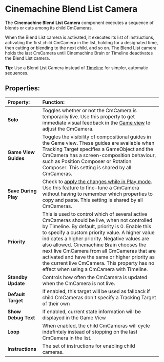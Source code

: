 # Cinemachine Blend List Camera

The __Cinemachine Blend List Camera__ component executes a sequence of blends or cuts among its child CmCameras.

When the Blend List camera is activated, it executes its list of instructions, activating the first child CmCamera in the list, holding for a designated time, then cutting or blending to the next child, and so on. The Blend List camera holds the last CmCamera until Cinemachine Brain or Timeline deactivates the Blend List camera.

**Tip**: Use a Blend List Camera instead of  [Timeline](CinemachineTimeline.md) for simpler, automatic sequences.

## Properties:

| **Property:** | **Function:** |
|:---|:---|
| __Solo__ | Toggles whether or not the CmCamera is temporarily live. Use this property to get immediate visual feedback in the [Game view](https://docs.unity3d.com/Manual/GameView.html) to adjust the CmCamera. |
| __Game View Guides__ | Toggles the visibility of compositional guides in the Game view. These guides are available when Tracking Target specifies a GameObject and the CmCamera has a screen-composition behaviour, such as Position Composer or Rotation Composer. This setting is shared by all CmCameras. |
| __Save During Play__ | Check to [apply the changes while in Play mode](CinemachineSavingDuringPlay.md).  Use this feature to fine-tune a CmCamera without having to remember which properties to copy and paste. This setting is shared by all CmCameras. |
| __Priority__ | This is used to control which of several active CmCameras should be live, when not controlled by Timeline.  By default, priority is 0.  Enable this to specify a custom priority value.  A higher value indicates a higher priority.  Negative values are also allowed. Cinemachine Brain chooses the next live CmCamera from all CmCameras that are activated and have the same or higher priority as the current live CmCamera. This property has no effect when using a CmCamera with Timeline. |
| __Standby Update__ | Controls how often the CmCamera is updated when the CmCamera is not live. |
| __Default Target__ | If enabled, this target will be used as fallback if child CmCameras don't specify a Tracking Target of their own |
| __Show Debug Text__ | If enabled, current state information will be displayed in the Game View |
| __Loop__ | When enabled, the child CmCameras will cycle indefintely instead of stopping on the last CmCamera in the list. |
| __Instructions__ | The set of instructions for enabling child cameras. |
